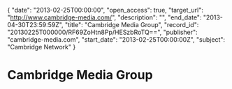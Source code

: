 {
  "date": "2013-02-25T00:00:00", 
  "open_access": true, 
  "target_url": "http://www.cambridge-media.com/", 
  "description": "", 
  "end_date": "2013-04-30T23:59:59Z", 
  "title": "Cambridge Media Group", 
  "record_id": "20130225T000000/RF69ZoHtn8Pp/HESzbRoTQ==", 
  "publisher": "cambridge-media.com", 
  "start_date": "2013-02-25T00:00:00Z", 
  "subject": "Cambridge Network"
}

# Cambridge Media Group

